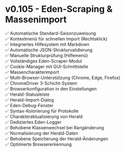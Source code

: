 # v0.105 - Eden-Scraping & Massenimport

✅ Automatische Standard-Saisonzuweisung  
✅ Kontextmenü für schnellen Import (Rechtsklick)  
✅ Integriertes Hilfesystem mit Markdown  
✅ Automatische JSON-Strukturvalidierung  
✅ Manuelle Strukturprüfung (Hilfemenü)  
✅ Vollständiges Eden-Scraper-Modul  
✅ Cookie-Manager mit GUI-Schnittstelle  
✅ Massencharakterimport  
✅ Multi-Browser-Unterstützung (Chrome, Edge, Firefox)  
✅ ChromeDriver 3-Schicht-System  
✅ Browserkonfiguration in den Einstellungen  
✅ Herald-Statusleiste  
✅ Herald-Import-Dialog  
✅ Eden-Debug-Fenster  
✅ Syntax-Kolorierung für Protokolle  
✅ Charakteraktualisierung von Herald  
✅ Dediziertes Eden-Logger  
✅ Behobene Klassenwechsel bei Rangänderung  
✅ Normalisierung der Herald-Daten  
✅ Behobene Speicherung der Herald-Änderungen  
✅ Optimierte Browsererkennung  
